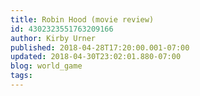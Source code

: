```yaml
---
title: Robin Hood (movie review)
id: 4302323551763209166
author: Kirby Urner
published: 2018-04-28T17:20:00.001-07:00
updated: 2018-04-30T23:02:01.880-07:00
blog: world_game
tags: 
---
```


